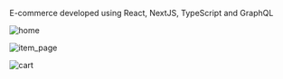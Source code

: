 E-commerce developed using React, NextJS, TypeScript and GraphQL

![home](https://github.com/Walkerjony/E-commerce-Capputeeno/assets/55608271/df5bcb77-4ef6-40be-a4c9-5bcfcd88191f)

![item_page](https://github.com/Walkerjony/E-commerce-Capputeeno/assets/55608271/af01e8f2-3f17-43e0-9da0-c20f384ecd4f)

![cart](https://github.com/Walkerjony/E-commerce-Capputeeno/assets/55608271/06aa2e1e-dcf3-4876-bdf1-7aefcddf0a82)

